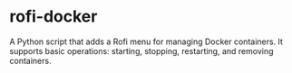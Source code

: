 # rofi-docker
A Python script that adds a Rofi menu for managing Docker containers. It supports basic operations: starting, stopping, restarting, and removing containers.
